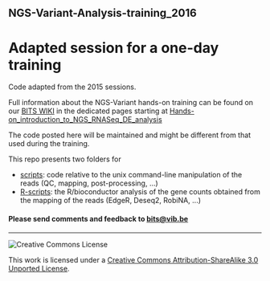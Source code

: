 ## NGS-Variant-Analysis-training_2016
Adapted session for a one-day training
==========

Code adapted from the 2015 sessions.

Full information about the NGS-Variant hands-on training can be found on our <a href="http://wiki.bits.vib.be" target="_blank">BITS WIKI</a> in the dedicated pages starting at <a href="http://wiki.bits.vib.be/index.php/Hands-on_introduction_to_NGS_RNASeq_DE_analysis" target="_blank">Hands-on_introduction_to_NGS_RNASeq_DE_analysis</a>

The code posted here will be maintained and might be different from that used during the training.

This repo presents two folders for 

* [scripts](scripts): code relative to the unix command-line manipulation of the reads (QC, mapping, post-processing, ...)
* [R-scripts](R-scripts):  the R/bioconductor analysis of the gene counts obtained from the mapping of the reads (EdgeR, Deseq2, RobiNA, ...)

<h4>Please send comments and feedback to <a href="mailto:bits@vib.be">bits@vib.be</a></h4>

------------

![Creative Commons License](http://i.creativecommons.org/l/by-sa/3.0/88x31.png?raw=true)

This work is licensed under a [Creative Commons Attribution-ShareAlike 3.0 Unported License](http://creativecommons.org/licenses/by-sa/3.0/).
